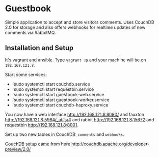 # Guestbook

Simple application to accept and store visitors comments.  Uses CouchDB 2.0 for storage and also offers webhooks for realtime updates of new comments via RabbitMQ.

## Installation and Setup

It's vagrant and ansible.  Type `vagrant up` and your machine will be on `192.168.121.8`.

Start some services:
  - `sudo systemctl start couchdb.service
  - `sudo systemctl start requestbin.service
  - `sudo systemctl start guestbook-web.service
  - `sudo systemctl start guestbook-worker.service
  - `sudo systemctl start couchdb-haproxy.service

You now have a web interface http://192.168.121.8:8080/ and fauxton http://192.168.121.8:5984/_utils/# and rabbit http://192.168.121.8:15672 and requestbin http://192.168.121.8:8001.

Set up two new tables in CouchDB: `comments` and `webhooks`.

CouchDB setup came from here http://couchdb.apache.org/developer-preview/2.0/
